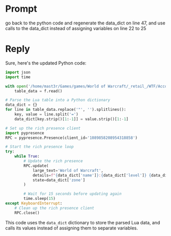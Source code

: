 # Prompt
go back to the python code and regenerate the data_dict on line 47, and use calls to the data_dict instead of assigning variables on line 22 to 25
# Reply
Sure, here's the updated Python code:
```python
import json
import time

with open('/home/mast3r/Games/games/World of Warcraft/_retail_/WTF/Account/125579992#2/SavedVariables/RichPresence.lua', 'r') as f:
    table_data = f.read()

# Parse the Lua table into a Python dictionary
data_dict = {}
for line in table_data.replace('"', '').splitlines():
    key, value = line.split('=')
    data_dict[key.strip()[1:-1]] = value.strip()[1:-1]

# Set up the rich presence client
import pypresence
RPC = pypresence.Presence(client_id='1089858208954318858')

# Start the rich presence loop
try:
    while True:
        # Update the rich presence
        RPC.update(
            large_text='World of Warcraft',
            details=f"{data_dict['name']}:{data_dict['level']} {data_dict['class']}",
            state=data_dict['zone']
        )

        # Wait for 15 seconds before updating again
        time.sleep(15)
except KeyboardInterrupt:
    # Clean up the rich presence client
    RPC.close()
```
This code uses the `data_dict` dictionary to store the parsed Lua data, and calls its values instead of assigning them to separate variables.
